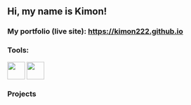 ## Hi, my name is Kimon!

### My portfolio (live site): https://kimon222.github.io

### Tools: <span style="display: inline; vertical-align: middle;">
  <img src="https://cdn.jsdelivr.net/gh/devicons/devicon/icons/python/python-original.svg" width="40" height="40" style="vertical-align: middle;" />
  <img src="https://cdn.jsdelivr.net/gh/devicons/devicon/icons/mysql/mysql-original.svg" width="40" height="40" style="vertical-align: middle;" />
</span>


### Projects

<!--
**kimonmono986/kimonmono986** is a ✨ _special_ ✨ repository because its `README.md` (this file) appears on your GitHub profile.

Here are some ideas to get you started:

- 🔭 I’m currently working on ...
- 🌱 I’m currently learning ...
- 👯 I’m looking to collaborate on ...
- 🤔 I’m looking for help with ...
- 💬 Ask me about ...
- 📫 How to reach me: ...
- 😄 Pronouns: ...
- ⚡ Fun fact: ...
-->
